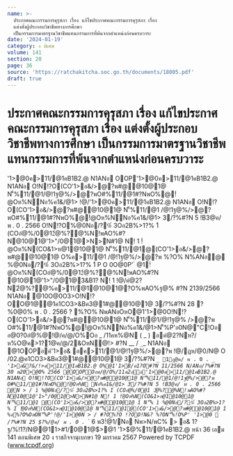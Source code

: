 ```yaml
---
name: >-
  ประกาศคณะกรรมการคุรุสภา เรื่อง แก้ไขประกาศคณะกรรมการคุรุสภา เรื่อง
  แต่งตั้งผู้ประกอบวิชาชีพทางการศึกษา
  เป็นกรรมการมาตรฐานวิชาชีพแทนกรรมการที่พ้นจากตำแหน่งก่อนครบวาระ
date: '2024-01-19'
category: ง พิเศษ
volume: 141
section: 20
page: 36
source: 'https://ratchakitcha.soc.go.th/documents/18005.pdf'
draft: true
---
```


# ประกาศคณะกรรมการคุรุสภา เรื่อง แก้ไขประกาศคณะกรรมการคุรุสภา เรื่อง แต่งตั้งผู้ประกอบวิชาชีพทางการศึกษา เป็นกรรมการมาตรฐานวิชาชีพแทนกรรมการที่พ้นจากตำแหน่งก่อนครบวาระ

'1>@0ค>11/@1คB1B2.@ N1ANอ OOP'1>@0ค>11/@1คB1B2.@ N1ANอ O!N!?O(CO'1>อ&/>@?พ#@@10@1@ N'็%11/@1/@!1ฐ@%/>@?พO#%11/@1#?NพO%@!ํ@Oห%NNอ%ค1&/@1> !@/'1>@0ค>11/@1คB1B2.@ N1ANอ O!N!?O(CO'1>อ&/>@?พ#@@10@1@ N'็%11/@1 /@!1ฐ@%/>@?พO#%11/@1#?NพO%@!ํ@Oห%NNอ%ค1&/@1> 3/?%#?N 5 !B3@ค/ พ . 0 . 2566 O!N!?O%@0Nอ/?%์ 3Oอ2B%>1?% 1์ (COอํ@%/0@12ํ@%?@%N!พAO%#?N@10@1@'1>"/0@1@>N>N#1@ N! 1 !ํ@Oห%N(CO&1>ห@1@10@1@ N'็%11/@1@(CO'1>อ&/>@?พ#@@10@1@ O%ค>11/@1 /@!1ฐ@%/>@?พ %?O% N%ANอ@ %@0Nอ/?%์ 3Oอ2B%>1?% 1์ P O 0O@0P' ํ @1!ํ@Oห%N(COอํ@%/0@12ํ@%?@%N!พAO%#?N @10@1@'1>"/0@1@3&B1? N! 1 !@/คํ@2?N2ํ@%?@%ค>11/@1@10@1@?O%พAO%ฐ@% #?N 2139/2566 N1ANอ @10O@0O3>O!N!?OO@1@@1ค1CO3>&Bค3@1#@@10@1@ 3/?%#?N 28 ?%0@0% พ . 0 . 2566 ? %?O% NพANอOหO@1'1>@0O!N!?O(CO'1>อ&/>@?พ#@@10@1@ N'็%11/@1/@!1ฐ@% />@?พ O#%11/@1#?NพO%@!ํ@Oห%NNอ%ค1&/@1>N'็%P'อ0N@"C!Oอ อ@0?0อํ@%@!@/ค/@/O%Oอ _ /11คห%@N ( _ ) อคํ@2?Nห?/ห%O@ค>1?1@ค/@/2&OหN@!> #?N __ / `_`_ N1ANอ @1OOPอค์'1>อ& อค>11/@1/@!1ฐ@%/>@?พ !@/ฎห/@0/N@ O /02.@ค1CO3>&Bค3@1#@@10@1@ 3/?%#?N `_ 1ฎ@ค/ พ . 0 . `_`_ '1>อ&?&/!>ค>11/@1คB1B2.@ O%@1'1>B/ค1?O#?N 11/2566 N/ANอ/?%#?N 30 พ20>@0% 2566 @OOPOอค/@/O%/11ค2ออ'1>@0ค>11/@1คB1B2.@ N1ANอ O!N!?O(CO'1>อ&/>@?พ#@@10@1@ N'็%11/@1/@!1ฐ@%/>@?พ O#%11/@1#?NพO%@!ํ@Oห%N Nอ%ค1&/@1> 3/?%#?N 5 !B3@ค/ พ . 0 . 2566 @N > / ì %@0Nอ/?%์ 3Oอ2B%>1?% 1์ (COอํ@%/0@1 2ํ@%?@%N!พAO%#?N@10@1@'1>"/0@1@>N>N#1@ N! 1 !ํ@Oห%N(CO&1>ห@1@10@1@ N'็%11/@1 @(CO'1>อ&/>@?พ#@@10@1@ î N'็% ì %@0Nอ/?%์ 3Oอ2B%>1?% 1์ !ํ@Oห%N(CO&1>ห@1@10@1@ N'็%11/@1@(CO'1>อ&/>@?พ#@@10@1@ î %อ%?O%OหON'็%P'!@/'1>@0N > / #?O%?O !?OO!N&? %?ON'็%!O%P' '1>@0  /?%#?N 25 $?%/@ค/ พ . 0 . `_` 6 พ3!ํ@1/Nอ Nพ>N/พC% > อ& 1?ฐ/%!1?/N@@11>#1/0@1@$>@1 '1>$@%11/@1คB1B2.@ หน้า 36 เลม 141 ตอนพิเศษ 20 ง ราชกิจจานุเบกษา 19 มกราคม 2567 Powered by TCPDF (www.tcpdf.org)
